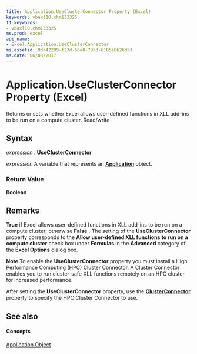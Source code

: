 ```yaml
---
title: Application.UseClusterConnector Property (Excel)
keywords: vbaxl10.chm133325
f1_keywords:
- vbaxl10.chm133325
ms.prod: excel
api_name:
- Excel.Application.UseClusterConnector
ms.assetid: 9da42299-f23d-66e8-79b3-6105a0626db1
ms.date: 06/08/2017
---
```



# Application.UseClusterConnector Property (Excel)

Returns or sets whether Excel allows user-defined functions in XLL add-ins to be run on a compute cluster. Read/write


## Syntax

 _expression_ . **UseClusterConnector**

 _expression_ A variable that represents an **[Application](application-object-excel.md)** object.


### Return Value

 **Boolean**


## Remarks

 **True** if Excel allows user-defined functions in XLL add-ins to be run on a compute cluster; otherwise **False** . The setting of the **UseClusterConnector** property corresponds to the **Allow user-defined XLL functions to run on a compute cluster** check box under **Formulas** in the **Advanced** category of the **Excel Options** dialog box.




 **Note**  To enable the **UseClusterConnector** property you must install a High Performance Computing (HPC) Cluster Connector. A Cluster Connector enables you to run cluster-safe XLL functions remotely on an HPC cluster for increased performance.

After setting the **UseClusterConnector** property, use the **[ClusterConnector](application-clusterconnector-property-excel.md)** property to specify the HPC Cluster Connector to use.


## See also


#### Concepts


[Application Object](application-object-excel.md)

